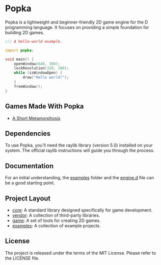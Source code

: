 # Popka

Popka is a lightweight and beginner-friendly 2D game engine for the D programming language.
It focuses on providing a simple foundation for building 2D games.

```d
/// A hello-world example.

import popka;

void main() {
    openWindow(640, 360);
    lockResolution(320, 180);
    while (isWindowOpen) {
        draw("Hello world!");
    }
    freeWindow();
}
```

## Games Made With Popka

* [A Short Metamorphosis](https://kapendev.itch.io/a-short-metamorphosis)

## Dependencies

To use Popka, you'll need the raylib library (version 5.0) installed on your system.
The official raylib instructions will guide you through the process.

## Documentation

For an initial understanding, the [examples](examples) folder and the [engine.d](game/engine.d) file can be a good starting point.

## Project Layout

* [core](core): A standard library designed specifically for game development. 
* [vendor](vendor): A collection of third-party libraries.
* [game](game): A set of tools for creating 2D games.
* [examples](examples): A collection of example projects.

## License

The project is released under the terms of the MIT License.
Please refer to the LICENSE file.
